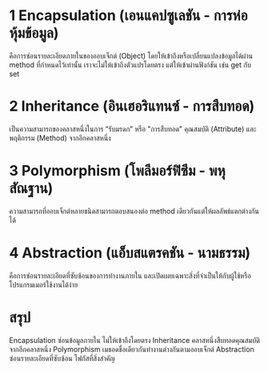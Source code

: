 
# 1 Encapsulation (เอนแคปซูเลชัน - การห่อหุ้มข้อมูล)
 คือการซ่อนรายละเอียดภายในของออบเจ็กต์ (Object) โดยให้เข้าถึงหรือเปลี่ยนแปลงข้อมูลได้ผ่าน method ที่กำหนดไว้เท่านั้น เราจะไม่ให้เข้าถึงตัวแปรโดยตรง แต่ให้เข้าผ่านฟังก์ชัน เช่น get กับ set
# 2 Inheritance (อินเฮอริแทนซ์ - การสืบทอด)
เป็นความสามารถของคลาสหนึ่งในการ “รับมรดก”  หรือ "การสืบทอด" คุณสมบัติ (Attribute) และพฤติกรรม (Method) จากอีกคลาสหนึ่ง
# 3 Polymorphism (โพลีมอร์ฟิซึม - พหุสัณฐาน)
ความสามารถที่ออบเจ็กต์หลายชนิดสามารถตอบสนองต่อ method เดียวกันแต่ให้ผลลัพธ์แตกต่างกันได้
# 4  Abstraction (แอ็บสแตรคชัน - นามธรรม)
คือการซ่อนรายละเอียดที่ซับซ้อนของการทำงานภายใน และเปิดเผยเฉพาะสิ่งที่จำเป็นให้กับผู้ใช้หรือโปรแกรมเมอร์ใช้งานได้ง่าย
# สรุป
Encapsulation	ซ่อนข้อมูลภายใน ไม่ให้เข้าถึงโดยตรง
Inheritance	   คลาสหนึ่งสืบทอดคุณสมบัติจากอีกคลาสหนึ่ง
Polymorphism เมธอดชื่อเดียวกันทำงานต่างกันตามออบเจ็กต์
Abstraction	ซ่อนรายละเอียดที่ซับซ้อน โฟกัสที่สิ่งสำคัญ